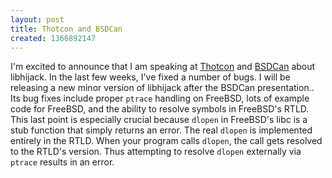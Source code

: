 ```yaml
---
layout: post
title: Thotcon and BSDCan
created: 1366892147
---
```

I'm excited to announce that I am speaking at <a href="http://thotcon.org/" target="_blank">Thotcon</a> and <a href="http://bsdcan.org/" target="_blank">BSDCan</a> about libhijack. In the last few weeks, I've fixed a number of bugs. I will be releasing a new minor version of libhijack after the BSDCan presentation.. Its bug fixes include proper <code>ptrace</code> handling on FreeBSD, lots of example code for FreeBSD, and the ability to resolve symbols in FreeBSD's RTLD. This last point is especially crucial because <code>dlopen</code> in FreeBSD's libc is a stub function that simply returns an error. The real <code>dlopen</code> is implemented entirely in the RTLD. When your program calls <code>dlopen</code>, the call gets resolved to the RTLD's version. Thus attempting to resolve <code>dlopen</code> externally via <code>ptrace</code> results in an error.
